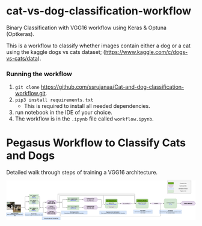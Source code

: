 # cat-vs-dog-classification-workflow
Binary Classification with VGG16 workflow using Keras & Optuna (Optkeras).

This is a workflow to classify whether images contain either a dog or a cat using the kaggle dogs vs cats dataset; (https://www.kaggle.com/c/dogs-vs-cats/data). 

### Running the workflow
1. `git clone` https://github.com/ssrujanaa/Cat-and-dog-classification-workflow.git.
2. `pip3 install requirements.txt`
    - This is required to install all needed dependencies.
3. run notebook in the IDE of your choice.
4. The workflow is in the `.ipynb` file called `workflow.ipynb`.


# Pegasus Workflow to Classify Cats and Dogs
Detailed walk through steps of training a VGG16 architecture.

![](img/DogVsCat.png)
